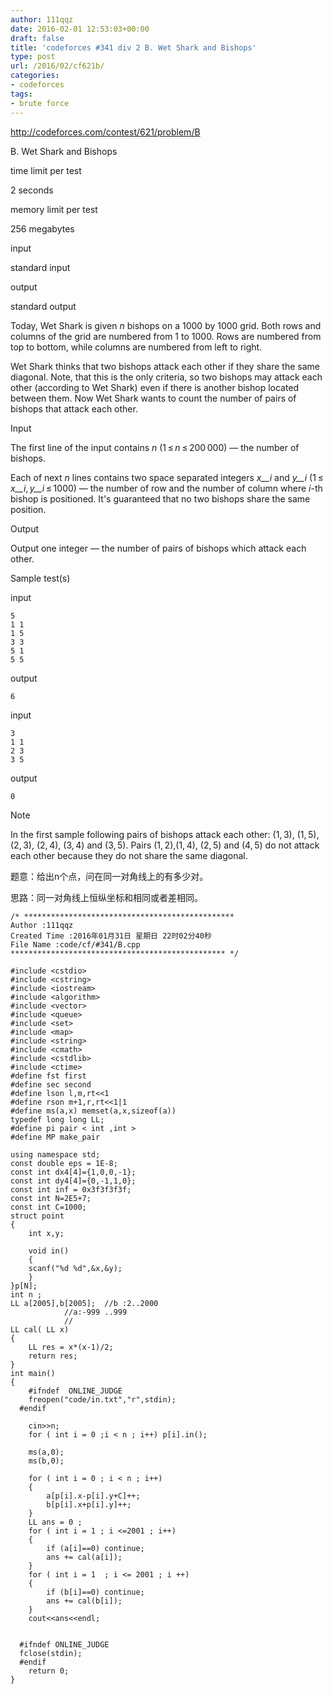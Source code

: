 ```yaml
---
author: 111qqz
date: 2016-02-01 12:53:03+00:00
draft: false
title: 'codeforces #341 div 2 B. Wet Shark and Bishops'
type: post
url: /2016/02/cf621b/
categories:
- codeforces
tags:
- brute force
---
```


http://codeforces.com/contest/621/problem/B




















B. Wet Shark and Bishops







time limit per test


2 seconds







memory limit per test


256 megabytes







input


standard input







output


standard output









Today, Wet Shark is given _n_ bishops on a 1000 by 1000 grid. Both rows and columns of the grid are numbered from 1 to 1000. Rows are numbered from top to bottom, while columns are numbered from left to right.

Wet Shark thinks that two bishops attack each other if they share the same diagonal. Note, that this is the only criteria, so two bishops may attack each other (according to Wet Shark) even if there is another bishop located between them. Now Wet Shark wants to count the number of pairs of bishops that attack each other.









Input


The first line of the input contains _n_ (1 ≤ _n_ ≤ 200 000) — the number of bishops.

Each of next _n_ lines contains two space separated integers _x__i_ and _y__i_ (1 ≤ _x__i_, _y__i_ ≤ 1000) — the number of row and the number of column where _i_-th bishop is positioned. It's guaranteed that no two bishops share the same position.









Output


Output one integer — the number of pairs of bishops which attack each other.









Sample test(s)










input



    
    5
    1 1
    1 5
    3 3
    5 1
    5 5










output



    
    6










input



    
    3
    1 1
    2 3
    3 5










output



    
    0
















Note


In the first sample following pairs of bishops attack each other: (1, 3), (1, 5), (2, 3), (2, 4), (3, 4) and (3, 5). Pairs (1, 2),(1, 4), (2, 5) and (4, 5) do not attack each other because they do not share the same diagonal.

























题意：给出n个点，问在同一对角线上的有多少对。

思路：同一对角线上恒纵坐标和相同或者差相同。



    
    /* ***********************************************
    Author :111qqz
    Created Time :2016年01月31日 星期日 22时02分40秒
    File Name :code/cf/#341/B.cpp
    ************************************************ */
    
    #include <cstdio>
    #include <cstring>
    #include <iostream>
    #include <algorithm>
    #include <vector>
    #include <queue>
    #include <set>
    #include <map>
    #include <string>
    #include <cmath>
    #include <cstdlib>
    #include <ctime>
    #define fst first
    #define sec second
    #define lson l,m,rt<<1
    #define rson m+1,r,rt<<1|1
    #define ms(a,x) memset(a,x,sizeof(a))
    typedef long long LL;
    #define pi pair < int ,int >
    #define MP make_pair
    
    using namespace std;
    const double eps = 1E-8;
    const int dx4[4]={1,0,0,-1};
    const int dy4[4]={0,-1,1,0};
    const int inf = 0x3f3f3f3f;
    const int N=2E5+7;
    const int C=1000;
    struct point 
    {
        int x,y;
    
        void in()
        {
    	scanf("%d %d",&x,&y);
        }
    }p[N];
    int n ;
    LL a[2005],b[2005];  //b :2..2000
    			//a:-999 ..999
    			//
    LL cal( LL x)
    {
        LL res = x*(x-1)/2;
        return res;
    }
    int main()
    {
    	#ifndef  ONLINE_JUDGE 
    	freopen("code/in.txt","r",stdin);
      #endif
    
    	cin>>n;
    	for ( int i = 0 ;i < n ; i++) p[i].in();
    	
    	ms(a,0);
    	ms(b,0);
    
    	for ( int i = 0 ; i < n ; i++)
    	{
    	    a[p[i].x-p[i].y+C]++;
    	    b[p[i].x+p[i].y]++;
    	}
    	LL ans = 0 ;
    	for ( int i = 1 ; i <=2001 ; i++)
    	{
    	    if (a[i]==0) continue;
    	    ans += cal(a[i]);
    	}
    	for ( int i = 1  ; i <= 2001 ; i ++)
    	{
    	    if (b[i]==0) continue;
    	    ans += cal(b[i]);
    	}
    	cout<<ans<<endl;
    	 
    
      #ifndef ONLINE_JUDGE  
      fclose(stdin);
      #endif
        return 0;
    }
    
